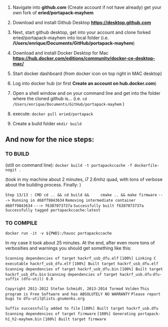 1. Navigate into **github.com** (Create account if not have already) get your own fork of **eried/portapack-mayhem**

1. Download and install Github Desktop  **https://desktop.github.com**

1. Next, start github desktop, get into your account and clone forked eried/portapack-mayhem into local folder (i.e. **/Users/enrique/Documents/GitHub/portapack-mayhem**)

1. Download and install Docker Desktop for Mac **https://hub.docker.com/editions/community/docker-ce-desktop-mac/**

1. Start docker dashboard (from docker icon on top right in MAC desktop)

1. Log into docker hub  (or first **Create an account on hub.docker.com**) 

1. Open a shell window and on your command line and get into the folder where the cloned github is... (i.e. `cd /Users/enrique/Documents/GitHub/portapack-mayhem` )

1. execute: `docker pull eried/portapack`
1. Create a build folder `mkdir build`

## And now for the nice steps:

### TO BUILD
(still on command line): `docker build -t portapackccache -f dockerfile-nogit .`

(took in my machine about 2 minutes, i7 2.6mhz quad, with tons of verbose about the building process. Finally: )

`Step 13/13 : CMD cd .. && cd build &&     cmake .. && make firmware`
 `---> Running in d68ff9843634`
`Removing intermediate container d68ff9843634`
 `---> f6387073737a`
`Successfully built f6387073737a`
`Successfully tagged portapackccache:latest`

### TO COMPILE

`docker run -it -v ${PWD}:/havoc portapackccache`

In my case it took about 25 minutes. At the end, after even more tons of verbosities and warnings you should get something like this:

`Scanning dependencies of target hackrf_usb_dfu.elf`
`[100%] Linking C executable hackrf_usb_dfu.elf`
`[100%] Built target hackrf_usb_dfu.elf`
`Scanning dependencies of target hackrf_usb_dfu.bin`
`[100%] Built target hackrf_usb_dfu.bin`
`Scanning dependencies of target hackrf_usb.dfu`
`dfu-suffix (dfu-util) 0.8`

`Copyright 2011-2012 Stefan Schmidt, 2013-2014 Tormod Volden`
`This program is Free Software and has ABSOLUTELY NO WARRANTY`
`Please report bugs to dfu-util@lists.gnumonks.org`

`Suffix successfully added to file`
`[100%] Built target hackrf_usb.dfu`
`Scanning dependencies of target firmware`
`[100%] Generating portapack-h1_h2-mayhem.bin`
`[100%] Built target firmware`